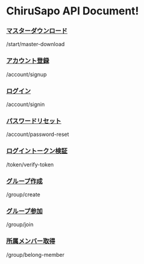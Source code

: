 # ChiruSapo API Document!

### [マスターダウンロード](/_api-document/start/master-download.md)
/start/master-download

### [アカウント登録](/_api-document/account/signup.md)
/account/signup

### [ログイン](/_api-document/account/signin.md)
/account/signin

### [パスワードリセット](/_api-document/account/password-reset.md)
/account/password-reset

### [ログイントークン検証](/_api-document/token/verify-token.md)
/token/verify-token

### [グループ作成](/_api-document/group/create.md)
/group/create

### [グループ参加](/_api-document/group/join.md)
/group/join

### [所属メンバー取得](/_api-document/group/belong-member.md)
/group/belong-member